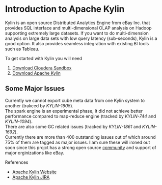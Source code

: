 # Introduction to Apache Kylin

Kylin is an open source Distributed Analytics Engine from eBay Inc. that provides SQL interface and multi-dimensional OLAP analysis on Hadoop supporting extremely large datasets. 
If you want to do multi-dimension analysis on large data sets with low query latency (sub-seconds), Kylin is a good option. It also provides seamless integration with existing BI tools such as Tableau.

To get started with Kylin you will need

1. [Download Cloudera Sandbox](http://www.cloudera.com/downloads/quickstart_vms/5-7.html)
2. [Download Apache Kylin](http://wwwftp.ciril.fr/pub/apache/kylin/apache-kylin-1.5.2.1/)


## Some Major Issues
Currently we cannot export cube meta data from one Kylin system to another (trakced by *KYLIN-1605*).  
The spark engine is an experimental phase, It did not achieve better performance compared to map-reduce engine (tracked by *KYLIN-744* and *KYLIN-1094*).  
There are also some GC related issues (tracked by *KYLIN-1861* and *KYLIN-1692*).  
Currently there are more than 400 outstanding issues out of which around 75% of them are tagged as major issues. I am sure these will ironed out soon since this projct has a strong open source [community](https://github.com/apache/kylin/graphs/contributors) and support of major orginizations like eBay.



References

* [Apache Kylin Website](http://kylin.apache.org/)
* [Apache Kylin JIRA](https://issues.apache.org/jira/browse/KYLIN)